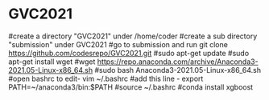 # GVC2021
#create a directory "GVC2021" under /home/coder
#create a sub directory "submission" under GVC2021
#go to submission and run git clone https://github.com/codesrepo/GVC2021.git
#sudo apt-get update
#sudo apt-get install wget
#wget https://repo.anaconda.com/archive/Anaconda3-2021.05-Linux-x86_64.sh
#sudo bash Anaconda3-2021.05-Linux-x86_64.sh
#open bashrc to edit-  vim ~/.bashrc
#add this line - export PATH=~/anaconda3/bin:$PATH
#source ~/.bashrc
#conda install xgboost

